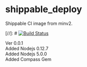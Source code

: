 # shippable_deploy  

Shippable CI image from minv2.  

[//]: # [![Build Status]()](https://hub.docker.com/r/senzil/shippable_deploy)  

Ver 0.0.1  
Added Nodejs 0.12.7  
Added Nodejs 5.0.0  
Added Compass Gem  


